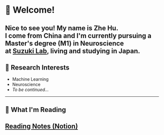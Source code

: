 # 👋 Welcome!

Nice to see you! My name is **Zhe Hu**.  
I come from China and I'm currently pursuing a Master's degree (M1) in Neuroscience  
at <a href="https://sites.google.com/view/szklab" target="_blank" rel="noopener noreferrer">Suzuki Lab</a>, living and studying in Japan.
---

## 🧠 Research Interests

- Machine Learning  
- Neuroscience  
- *To be continued...*
---

## 📖 What I'm Reading

<a href="https://www.notion.so/210b53648e9180d9816df03c3f8055f7?v=210b53648e9180d19a9d000ca3071a3f&source=copy_link" target="_blank" rel="noopener noreferrer">Reading Notes (Notion)</a>
---
